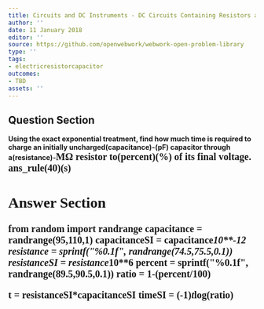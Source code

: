 ```yaml
---
title: Circuits and DC Instruments - DC Circuits Containing Resistors and Capacitors
author: ''
date: 11 January 2018
editor: ''
source: https://github.com/openwebwork/webwork-open-problem-library
type: ''
tags:
- electricresistorcapacitor
outcomes:
- TBD
assets: ''
---
```


## Question Section 

<b>
Using the exact exponential treatment, find how much time is required to charge an initially uncharged(capacitance)-(pF) capacitor through a(resistance)-<span style="font-family: 'Times'; font-size: 20px";>M&Omega;<span> resistor to(percent)(%) of its final voltage.
ans_rule(40)(s)


## Answer Section

from random import randrange
capacitance = randrange(95,110,1)
capacitanceSI = capacitance*10**-12
resistance = sprintf("%0.1f", randrange(74.5,75.5,0.1))
resistanceSI = resistance*10**6
percent = sprintf("%0.1f", randrange(89.5,90.5,0.1))
ratio = 1-(percent/100)

t = resistanceSI*capacitanceSI
timeSI = (-1)*t*log(ratio)